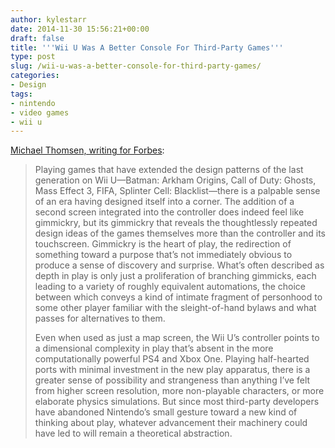```yaml
---
author: kylestarr
date: 2014-11-30 15:56:21+00:00
draft: false
title: '''Wii U Was A Better Console For Third-Party Games'''
type: post
slug: /wii-u-was-a-better-console-for-third-party-games/
categories:
- Design
tags:
- nintendo
- video games
- wii u
---
```


[Michael Thomsen, writing for Forbes](http://www.forbes.com/sites/michaelthomsen/2014/11/28/wii-u-was-a-better-console-for-third-party-games/):

> Playing games that have extended the design patterns of the last generation on Wii U—Batman: Arkham Origins, Call of Duty: Ghosts, Mass Effect 3, FIFA, Splinter Cell: Blacklist—there is a palpable sense of an era having designed itself into a corner. The addition of a second screen integrated into the controller does indeed feel like gimmickry, but its gimmickry that reveals the thoughtlessly repeated design ideas of the games themselves more than the controller and its touchscreen. Gimmickry is the heart of play, the redirection of something toward a purpose that’s not immediately obvious to produce a sense of discovery and surprise. What’s often described as depth in play is only just a proliferation of branching gimmicks, each leading to a variety of roughly equivalent automations, the choice between which conveys a kind of intimate fragment of personhood to some other player familiar with the sleight-of-hand bylaws and what passes for alternatives to them.
>
> Even when used as just a map screen, the Wii U’s controller points to a dimensional complexity in play that’s absent in the more computationally powerful PS4 and Xbox One. Playing half-hearted ports with minimal investment in the new play apparatus, there is a greater sense of possibility and strangeness than anything I’ve felt from higher screen resolution, more non-playable characters, or more elaborate physics simulations. But since most third-party developers have abandoned Nintendo’s small gesture toward a new kind of thinking about play, whatever advancement their machinery could have led to will remain a theoretical abstraction.
